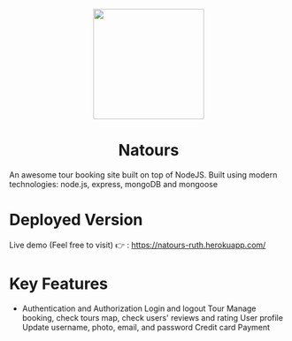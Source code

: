 <p align="center">
  <img width="200" src="https://user-images.githubusercontent.com/57313608/169885398-7113fa56-fea1-4c11-bee0-0fe00d0a7a61.png" />
</p>
<h1 align="center">Natours</h1>

An awesome tour booking site built on top of NodeJS.
Built using modern technologies: node.js, express, mongoDB and mongoose

# Deployed Version
Live demo (Feel free to visit) 👉 : https://natours-ruth.herokuapp.com/

# Key Features
* Authentication and Authorization
Login and logout
Tour
Manage booking, check tours map, check users' reviews and rating
User profile
Update username, photo, email, and password
Credit card Payment

